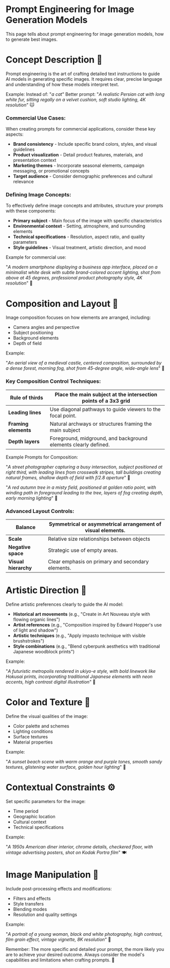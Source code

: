 # Prompt Engineering for Image Generation Models

This page tells about prompt engineering for image generation models, how to generate best images.

# Concept Description 🎯

Prompt engineering is the art of crafting detailed text instructions to guide AI models in generating specific images. It requires clear, precise language and understanding of how these models interpret text.

Example: Instead of: "*a cat*"
Better prompt: "*A realistic Persian cat with long white fur, sitting regally on a velvet cushion, soft studio lighting, 4K resolution*" 🐱 

### Commercial Use Cases:

When creating prompts for commercial applications, consider these key aspects:

- **Brand consistency** - Include specific brand colors, styles, and visual guidelines
- **Product visualization** - Detail product features, materials, and presentation context
- **Marketing themes** - Incorporate seasonal elements, campaign messaging, or promotional concepts
- **Target audience** - Consider demographic preferences and cultural relevance

### Defining Image Concepts:

To effectively define image concepts and attributes, structure your prompts with these components:

- **Primary subject** - Main focus of the image with specific characteristics
- **Environmental context** - Setting, atmosphere, and surrounding elements
- **Technical specifications** - Resolution, aspect ratio, and quality parameters
- **Style guidelines** - Visual treatment, artistic direction, and mood

Example for commercial use:

"*A modern smartphone displaying a business app interface, placed on a minimalist white desk with subtle brand-colored accent lighting, shot from above at 45 degrees, professional product photography style, 4K resolution*" 📱 

# Composition and Layout 📐

Image composition focuses on how elements are arranged, including:

- Camera angles and perspective
- Subject positioning
- Background elements
- Depth of field

Example:

"*An aerial view of a medieval castle, centered composition, surrounded by a dense forest, morning fog, shot from 45-degree angle, wide-angle lens*" 🏰
 

### Key Composition Control Techniques:

| Rule of thirds | Place the main subject at the intersection points of a 3x3 grid |
| --- | --- |
| **Leading lines** | Use diagonal pathways to guide viewers to the focal point. |
| **Framing elements** | Natural archways or structures framing the main subject |
| **Depth layers** | Foreground, midground, and background elements clearly defined. |

Example Prompts for Composition:

"*A street photographer capturing a busy intersection, subject positioned at right third, with leading lines from crosswalk stripes, tall buildings creating natural frames, shallow depth of field with f/2.8 aperture*" 📸

"*A red autumn tree in a misty field, positioned at golden ratio point, with winding path in foreground leading to the tree, layers of fog creating depth, early morning lighting*" 🍁

### Advanced Layout Controls:

| Balance | Symmetrical or asymmetrical arrangement of visual elements. |
| --- | --- |
| **Scale** | Relative size relationships between objects |
| **Negative space** | Strategic use of empty areas. |
| **Visual hierarchy** | Clear emphasis on primary and secondary elements. |

# Artistic Direction 🎨

Define artistic preferences clearly to guide the AI model:

- **Historical art movements** (e.g., "Create in Art Nouveau style with flowing organic lines")
- **Artist references** (e.g., "Composition inspired by Edward Hopper's use of light and shadow")
- **Artistic techniques** (e.g., "Apply impasto technique with visible brushstrokes")
- **Style combinations** (e.g., "Blend cyberpunk aesthetics with traditional Japanese woodblock prints")

Example:

"*A futuristic metropolis rendered in ukiyo-e style, with bold linework like Hokusai prints, incorporating traditional Japanese elements with neon accents, high contrast digital illustration*" 🌃

# Color and Texture 🌈

Define the visual qualities of the image:

- Color palette and schemes
- Lighting conditions
- Surface textures
- Material properties

Example:

"*A sunset beach scene with warm orange and purple tones, smooth sandy textures, glistening water surface, golden hour lighting*" 🌅

# Contextual Constraints ⚙️

Set specific parameters for the image:

- Time period
- Geographic location
- Cultural context
- Technical specifications

Example:

"*A 1950s American diner interior, chrome details, checkered floor, with vintage advertising posters, shot on Kodak Portra film*" 🍽️

# Image Manipulation 🔧

Include post-processing effects and modifications:

- Filters and effects
- Style transfers
- Blending modes
- Resolution and quality settings

Example:

"*A portrait of a young woman, black and white photography, high contrast, film grain effect, vintage vignette, 8K resolution*" 📸

Remember: The more specific and detailed your prompt, the more likely you are to achieve your desired outcome. Always consider the model's capabilities and limitations when crafting prompts. 🎯